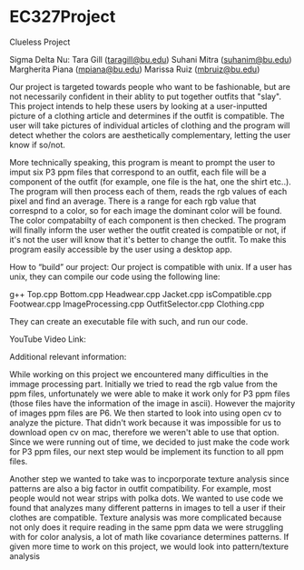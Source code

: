 # EC327Project
Clueless Project

Sigma Delta Nu:
  Tara Gill (taragill@bu.edu)
  Suhani Mitra (suhanim@bu.edu)
  Margherita Piana (mpiana@bu.edu)
  Marissa Ruiz (mbruiz@bu.edu)

Our project is targeted towards people who want to be fashionable, but are not necessarily confident in their ablity to put together outfits that "slay". This project intends to help these users by looking at a user-inputted picture of a clothing article and determines if the outfit is compatible. The user will take pictures of individual articles of clothing and the program will detect whether the colors are aesthetically complementary, letting the user know if so/not.

More technically speaking, this program is meant to prompt the user to imput six P3 ppm files that correspond to an outfit, each file will be a component of the outfit (for example, one file is the hat, one the shirt etc..). The program will then process each of them, reads the rgb values of each pixel and find an average. There is a range for each rgb value that correspnd to a color, so for each image the dominant color will be found. The color compatabilty of each component is then checked. The program will finally inform the user wether the outfit created is compatible or not, if it's not the user will know that it's better to change the outfit. To make this program easily accessible by the user using a desktop app.
 
How to “build” our project:
Our project is compatible with unix. If a user has unix, they can compile our code using the following line:

g++ Top.cpp Bottom.cpp Headwear.cpp Jacket.cpp isCompatible.cpp Footwear.cpp ImageProcessing.cpp OutfitSelector.cpp Clothing.cpp

They can create an executable file with such, and run our code.

YouTube Video Link: 

Additional relevant information:

 While working on this project we encountered many difficulties in the immage processing part. Initially we tried to read the rgb value from the ppm files, unfortunately we were able to make it work only for P3 ppm files (those files have the information of the image in ascii). However the majority of images ppm files are P6. We then started to look into using open cv to analyze the picture. That didn't work because it was impossible for us to download open cv on mac, therefore we weren't able to use that option. Since we were running out of time, we decided to just make the code work for P3 ppm files, our next step would be implement its function to all ppm files.
 
 Another step we wanted to take was to incporporate texture analysis since patterns are also a big factor in outfit compatibility. For example, most people would not wear strips with polka dots. We wanted to use code we found that analyzes many different patterns in images to tell a user if their clothes are compatible. Texture analysis was more complicated because not only does it require reading in the same ppm data we were struggling with for color analysis, a lot of math like covariance determines patterns. If given more time to work on this project, we would look into pattern/texture analysis
 
 
 
